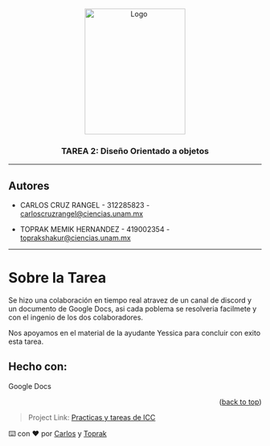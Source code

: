 <!-- PLANTILLA HECHA POR JAVATAR-->


<a name="readme-top"></a>


<!-- PROJECT LOGO -->
<br />
<div align="center">
  <a href="https://github.com/CarlosCruzRangel/Introduccion-a-ciencias-de-la-computacion">
    <img src="https://user-images.githubusercontent.com/79823316/220525076-34f1e2c8-7f4f-4091-9b28-d1ff16c9ea93.png" alt="Logo" width="200" height="250">
  </a>

  <h3 align="center">TAREA 2: Diseño Orientado a objetos</h3>

  
  </p>
</div>

________________________________

## Autores

* CARLOS CRUZ RANGEL - 312285823 - carloscruzrangel@ciencias.unam.mx

* TOPRAK MEMIK HERNANDEZ - 419002354 - toprakshakur@ciencias.unam.mx 

___________________

# Sobre la Tarea
Se hizo una colaboración en tiempo real atravez de un canal de discord y un documento de Google Docs, asi cada poblema se resolveria facilmete y con el ingenio de los dos colaboradores.

Nos apoyamos en el material de la ayudante Yessica para concluir con exito esta tarea.
    
## Hecho con:

Google Docs


<p align="right">(<a href="#readme-top">back to top</a>)</p>



> Project Link: [Practicas y tareas de ICC](https://github.com/CarlosCruzRangel/Introduccion-a-ciencias-de-la-computacion)


 ⌨️ con ❤️ por [Carlos](https://github.com/CarlosCruzRangel) y [Toprak](https://github.com/ToprakShakur)